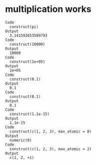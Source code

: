 # multiplication works

    Code
      construct(pi)
    Output
      3.141592653589793
    Code
      construct(10000)
    Output
      10000
    Code
      construct(1e+05)
    Output
      1e+05
    Code
      construct(0.1)
    Output
      0.1
    Code
      construct(0.1)
    Output
      0.1
    Code
      construct(1.1e-15)
    Output
      1.1e-15
    Code
      construct(c(1, 2, 3), max_atomic = 0)
    Output
      numeric(0)
    Code
      construct(c(1, 2, 3), max_atomic = 2)
    Output
      c(1, 2, +1)

